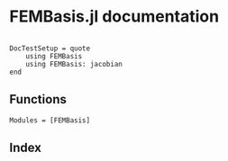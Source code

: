 # FEMBasis.jl documentation

```@contents
```

```@meta
DocTestSetup = quote
    using FEMBasis
    using FEMBasis: jacobian
end
```

## Functions

```@autodocs
Modules = [FEMBasis]
```

## Index

```@index
```
